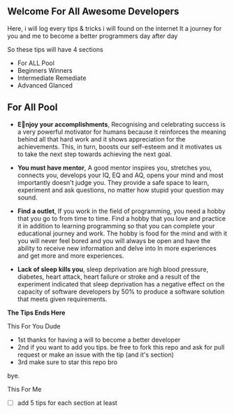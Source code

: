 ## Welcome For All Awesome Developers
Here, i will log every tips & tricks i will found on the internet
It a journey for you and me to become a better programmers day after day

So these tips will have 4 sections 
- For ALL Pool 
- Beginners Winners 
- Intermediate Remediate
- Advanced Glanced

## For All Pool

 - **Eُnjoy your accomplishments**, Recognising and celebrating success is a very powerful motivator for humans because it reinforces
   the meaning behind all that hard work and it shows appreciation for
   the achievements. This, in turn, boosts our self-esteem and it
   motivates us to take the next step towards achieving the next goal.
 
 -   **You must have mentor**, A good mentor inspires you, stretches you, connects you, develops your IQ, EQ and AQ, opens your mind and most importantly doesn't judge you. They provide a safe space to learn, experiment and ask questions, no matter how stupid your question may sound.

 - **Find a outlet**, If you work in the field of programming, you need a hobby that you go to from time to time. Find a hobby that you love and practice it in addition to learning programming so that you can complete your educational journey and work. The hobby is food for the mind and with it you will never feel bored and you will always be open and have the ability to receive new information and delve into In more experiences and get more and more experiences.
- **Lack of sleep kills you**, sleep deprivation are high blood pressure, diabetes, heart attack, heart failure or stroke and a result of the experiment indicated that sleep deprivation has a negative effect on the capacity of software developers by 50% to produce a software solution that meets given requirements.



**The Tips Ends Here**

This For You Dude

 - 1st thanks for having a will to become a better developer  
 - 2nd if you want to add you tips. be free to fork this repo and ask for pull
   request or make an issue with the tip (and it's section) 
  - 3rd make sure to star this repo bro

bye. 

This For Me 
- [ ] add 5 tips for each section at least


